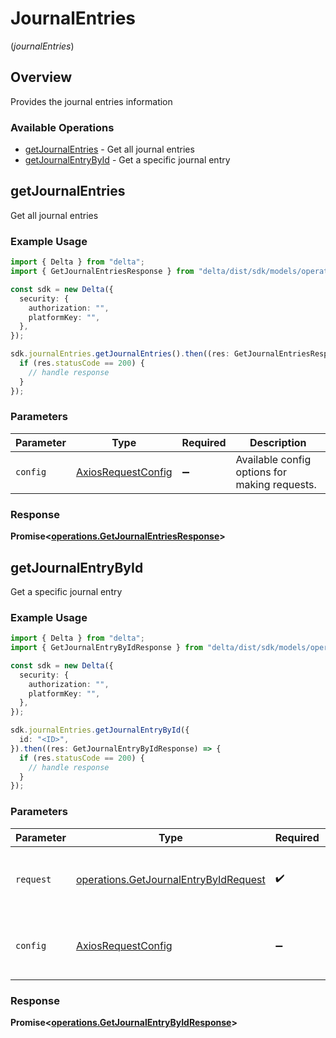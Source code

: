 # JournalEntries
(*journalEntries*)

## Overview

Provides the journal entries information

### Available Operations

* [getJournalEntries](#getjournalentries) - Get all journal entries
* [getJournalEntryById](#getjournalentrybyid) - Get a specific journal entry

## getJournalEntries

Get all journal entries

### Example Usage

```typescript
import { Delta } from "delta";
import { GetJournalEntriesResponse } from "delta/dist/sdk/models/operations";

const sdk = new Delta({
  security: {
    authorization: "",
    platformKey: "",
  },
});

sdk.journalEntries.getJournalEntries().then((res: GetJournalEntriesResponse) => {
  if (res.statusCode == 200) {
    // handle response
  }
});
```

### Parameters

| Parameter                                                    | Type                                                         | Required                                                     | Description                                                  |
| ------------------------------------------------------------ | ------------------------------------------------------------ | ------------------------------------------------------------ | ------------------------------------------------------------ |
| `config`                                                     | [AxiosRequestConfig](https://axios-http.com/docs/req_config) | :heavy_minus_sign:                                           | Available config options for making requests.                |


### Response

**Promise<[operations.GetJournalEntriesResponse](../../models/operations/getjournalentriesresponse.md)>**


## getJournalEntryById

Get a specific journal entry

### Example Usage

```typescript
import { Delta } from "delta";
import { GetJournalEntryByIdResponse } from "delta/dist/sdk/models/operations";

const sdk = new Delta({
  security: {
    authorization: "",
    platformKey: "",
  },
});

sdk.journalEntries.getJournalEntryById({
  id: "<ID>",
}).then((res: GetJournalEntryByIdResponse) => {
  if (res.statusCode == 200) {
    // handle response
  }
});
```

### Parameters

| Parameter                                                                                      | Type                                                                                           | Required                                                                                       | Description                                                                                    |
| ---------------------------------------------------------------------------------------------- | ---------------------------------------------------------------------------------------------- | ---------------------------------------------------------------------------------------------- | ---------------------------------------------------------------------------------------------- |
| `request`                                                                                      | [operations.GetJournalEntryByIdRequest](../../models/operations/getjournalentrybyidrequest.md) | :heavy_check_mark:                                                                             | The request object to use for the request.                                                     |
| `config`                                                                                       | [AxiosRequestConfig](https://axios-http.com/docs/req_config)                                   | :heavy_minus_sign:                                                                             | Available config options for making requests.                                                  |


### Response

**Promise<[operations.GetJournalEntryByIdResponse](../../models/operations/getjournalentrybyidresponse.md)>**

